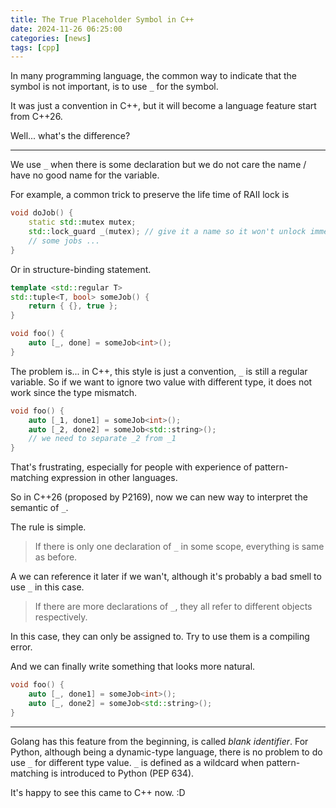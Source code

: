 ```yaml
---
title: The True Placeholder Symbol in C++
date: 2024-11-26 06:25:00
categories: [news]
tags: [cpp]
---
```


In many programming language, the common way to indicate that the symbol is not important,
is to use `_` for the symbol.

It was just a convention in C++, but it will become a language feature start from C++26.

Well... what's the difference?

---

We use `_` when there is some declaration but we do not care the name / have no good name for
the variable.

For example, a common trick to preserve the life time of RAII lock is

```cpp
void doJob() {
    static std::mutex mutex;
    std::lock_guard _(mutex); // give it a name so it won't unlock immediately
    // some jobs ...
}
```

Or in structure-binding statement.

```cpp
template <std::regular T>
std::tuple<T, bool> someJob() {
    return { {}, true };
}

void foo() {
    auto [_, done] = someJob<int>();
}
```

The problem is... in C++, this style is just a convention, `_` is still a regular variable.
So if we want to ignore two value with different type, it does not work since the type mismatch.

```cpp
void foo() {
    auto [_1, done1] = someJob<int>();
    auto [_2, done2] = someJob<std::string>();
    // we need to separate _2 from _1
}
```

That's frustrating, especially for people with experience of pattern-matching expression in
other languages.

So in C++26 (proposed by P2169), now we can new way to interpret the semantic of `_`.

The rule is simple.

> If there is only one declaration of `_` in some scope, everything is same as before.

A we can reference it later if we wan't, although it's probably a bad smell to use `_` in this case.

> If there are more declarations of `_`, they all refer to different objects respectively.

In this case, they can only be assigned to. Try to use them is a compiling error.

And we can finally write something that looks more natural.

```cpp
void foo() {
    auto [_, done1] = someJob<int>();
    auto [_, done2] = someJob<std::string>();
}
```

---

Golang has this feature from the beginning, is called *blank identifier*.
For Python, although being a dynamic-type language, there is no problem to do use `_` for different
type value. `_` is defined as a wildcard when pattern-matching is introduced to Python (PEP 634).

It's happy to see this came to C++ now. :D
